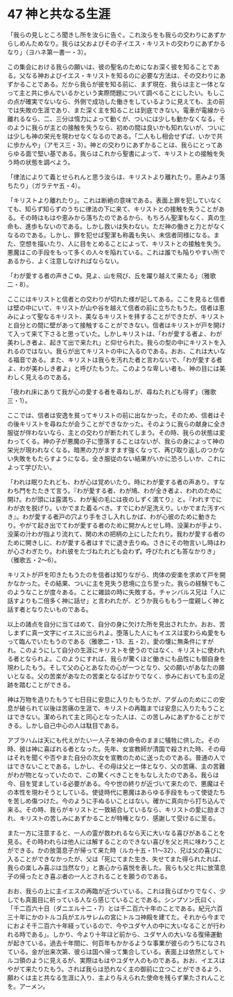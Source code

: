 # 47 神と共なる生涯

「我らの見しところ聞きし所を汝らに告ぐ。これ汝らをも我らの交わりにあずからしめんためなり。我らは父およびその子イエス・キリストの交わりにあずかるなり」（ヨハネ第一書一・3）。

この集会における我らの願いは、彼の聖名のためになお深く彼を知ることである。父なる神およびイエス・キリストを知るのに必要な方法は、その交わりにあずかることである。だから我らが彼を知る前に、まず現在、我らは主と一体となって主と共に歩んでいるかという実際問題について調べることにしたい。もしこの点が確実でないなら、外側で成功した働きをしているように見えても、主の前では失敗の生涯であり、また深く主を知ることは到底できない。電車が電線から離れるなら、二、三分は惰力によって動くが、ついには少しも動かなくなる。そのように我らが主との接触を失うなら、初めの間は良いかも知れないが、ついには少しも神の栄光を現わせなくなるのである。「二人もし相会せずぱ、いかで共に歩かんや」（アモス三・3）。神との交わりにあずかることは、我らにとってあらゆる面で堅い基である。我らはこれから聖書によって、キリストとの接触を失う時の状態を調べよう。

「律法によりて義とせられんと思う汝らは、キリストより離れたり。恵みより落ちたり」（ガラテヤ五・4）。

「キリストより離れたり」。これは断絶の意味である。表面上罪を犯していなくても、知らず知らずのうちに律法の下に来て、キリストとの接触を失うことがある。その時はもはや恵みから落ちたのであるから、もちろん聖潔もなく、真の生命も、進歩もないのである。しかし救いは失わない。ただ神の働きと力とがなくなるのである。しかし、罪を犯せば聖潔も称義も失い、未信者同様になる。また、空想を描いたり、人に目をとめることによって、キリストとの接触を失う。悪魔はこの手段をもって多くの人々を陥れている。これは誰でも陥りやすい所であるから、よく注意しなければならない。

「わが愛する者の声きこゆ。見よ、山を飛び、丘を躍り越えて来たる」（雅歌二・8）。

ここにはキリストと信者との交わりが切れた様が記してある。ここを見ると信者は壁の中にいて、キリストが山や谷を越えて信者の前に立ちたもうた。信者は恵みによって聖なるキリスト、美なるキリストを拝することができたが、キリストと自分との間に壁があって接触することができない。信者はキリストが戸を開けて入って来て下さると思っていた。しかしキリストは、「わが愛する者よ、わが美わしき者よ、起きて出で来たれ」と仰せられた。我らの型の中にキリストを入れるのではない。我らが出てキリストの中に入るのである。おお、これは大いなる福音である。また、キリストは我らを汚れた者と言わないで、「わが愛する者よ、わが美わしき者よ」と呼びたもうた。このような卑しい者も、神の目には美わしく見えるのである。

「夜われ床にありて我が心の愛する者を尋ねしが、尋ねたれども得ず」（雅歌三・1）。

ここでは、信者は安逸を貧ってキリストの前に出なかった。そのため、信者はその後キリストを尋ねたが会うことができなかった。そのように我らの献身に全き服従が伴わないなら、主との交わりが断たれてしまう。その時、我らの状態は変わってくる。神の子が悪魔の子に堕落することはないが、我らの身によって神の栄光が現われなくなる。暗黒の力がますます強くなって、再び取り返しのつかない失敗をもたらすようになる。全き服従のない結果がいかに恐ろしいか、これによって学びたい。

「われは眠りたれども、わが心は覚めいたり。時にわが愛する者の声あり。すなわち門をたたきて言う。『わが愛する者、わが鳩、わが全き者よ、われのために開け。わが頭には露満ち、わが髪の毛には夜のしずく満てり』と。『われすでにわが衣を脱げり。いかでまた着るべき。すでにわが足洗えり。いかでまた汚すべき』。わが愛する者戸の穴より手をさし入れしかば、わが心彼のために動きたり。やがて起き出でてわが愛する者のために開かんとせし時、没薬わが手より、没薬の汁わが指より流れて、関の木の把柄の上にしたたれり。我わが愛する者のために開きしに、わが愛する者はすでに退き去りぬ。さきにその物言いし時はわが心さわぎたり。われ彼をたづねたれども会わず。呼びたれども答なかりき」（雅歌五・2〜6）。

キリストが戸を叩きたもうたのを信者は知りながら、肉体の安楽を求めて戸を開かなかった。その結果、ついに主を見失う悲境に立ち至った。我らの経験でもこのようなことが度々ある。ことに雑談の時に失敗する。チャンバルス兄は「人に話すよりも二倍多く神に話せ」と言われたが、どうか我らももう一度親しく神と話す者となりたいものである。

以上の諸点を自分に当てはめて、自分の身に欠けた所を見出されたか。おお、苦しまずに真一文字にイエスに出られよ。堕落した人にもイエスは変わらぬ愛をもって臨んでいたもうのである（雅歌二・13、五・2）。愛の懐に無条件にすがれ。このようにして自分の生涯にキリストを使うのではなく、キリストに使われる者となられよ。このようにすれば、我らが驚くほど働きにも品性にも御自身を現わしたもう。そして父の心とあなたの心が一つとなり、父の願いがあなたの願いとなる。父の苦楽があなたの苦楽となるばかりでなく、歩みにおいても主の足跡を踏むことができる。

神は万物を造りたもうて七日目に安息に入りたもうたが、アダムのためにこの安息が破られて以後は苦痛の生涯で、キリストの再臨までは安息に入りたもうことはできない。潔められて主と同心となった人は、この苦しみにあずかることができる。しかし自己中心の人は駄目である。

アブラハムは天にも代えがたい一人子を神の命令のままに犠牲に供した。その時、彼は神に喜ばれる者となった。先年、女宣教師が清国で殺された時、その母はそれを聞くや否やまた自分の次女を宣教のために送ったのである。普通の人ではできないことである。しかし、その母は父と一体となり、父の苦痛、主の苦難がわが物となっていたので、この驚くべきことをもなしえたのである。我らは今、目を覚ましている必要がある。今や世の終りが近づいて来たので、悪魔はその本性を現わそうとしている。使徒時代に悪魔はあらゆる手段をもって使徒たちを苦しめ傷つけた。今のように手ぬるいことはない。確かに真向から打ち込んで来る。その時、我らがキリストと一致結合しているなら、キリストの愛に励まされ、キリストの苦しみにあずかることが特権となり、感謝して受けるに至る。

また一方に注意すると、一人の霊が救われるなら天に大いなる喜びがあることを見る。その時われらは他人には解することのできない喜びを父と共に味わうことができる。かの放蕩息子が帰って来た時（ルカ十五・11〜32）、兄は父の喜びに入ることができなかったが、父は「死にてまた生き、失せてまた得られたれば、我らの楽しみ喜ぶは当然なり」と衷心から喜悦を表した。我らも父と共に放蕩息子の帰ったとき喜ぶ者の一人とされることを願うのである。

おお、我らの上に主イエスの再臨が近づいている。これは我らばかりでなく、少しでも真面目に祈っている人なら感じていることである。シンプソン氏曰く、「千二百六十日（ダニエル十二・7）とは千二百六十年のことである。紀元六百三十年にかのトルコ兵がエルサレムの宮にトルコ神殿を建てた。それから今までにおよそ千二百六十年経っているので、今やユダヤ人の中に大いなることが行われる時である」。しかり、今より十年ほど前から、ユダヤ人の大いなる復帰運動が起きている。過去十年間に、何百年もかかるような事業が彼らのうちになされている。金が出来次第、彼らは国へ帰って集合している。表面上は依然としてトルコ領のように見えるが、実際はもはやユダヤ人のものである。おお、イエスはやがて来たりたもう。されば我らは恐れなく主の御前に立つことができるよう、願わくは主と共なる生涯に入り、主より与えられた使命を残らず果たされんことを。アーメン。

